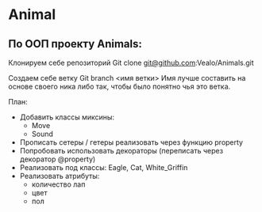 # Animal

## По ООП проекту Animals:

Клонируем себе репозиторий
Git clone git@github.com:Vealo/Animals.git

Создаем себе ветку
Git branch <имя ветки>
Имя лучше составить на основе своего ника либо так, чтобы было понятно чья это ветка.

План:
- Добавить классы миксины:
  - Move
  - Sound
- Прописать сетеры / гетеры реализовать через функцию property
- Попробовать использовать декораторы (переписать через декоратор @property)
- Реализовать под классы: Eagle, Cat, White_Griffin
- Реализовать атрибуты:
  - количество лап
  - цвет
  - пол
